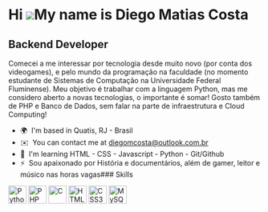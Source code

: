 Hi ![](https://user-images.githubusercontent.com/18350557/176309783-0785949b-9127-417c-8b55-ab5a4333674e.gif)My name is Diego Matias Costa
==========================================================================================================================================

Backend Developer
-----------------

Comecei a me interessar por tecnologia desde muito novo (por conta dos videogames), e pelo mundo da programação na faculdade (no momento estudante de Sistemas de Computação na Universidade Federal Fluminense). Meu objetivo é trabalhar com a linguagem Python, mas me considero aberto a novas tecnologias, o importante é somar! Gosto também de PHP e Banco de Dados, sem falar na parte de infraestrutura e Cloud Computing!

*   🌍  I'm based in Quatis, RJ - Brasil
*   ✉️  You can contact me at [diegomcosta@outlook.com.br](mailto:diegomcosta@outlook.com.br)
*   🧠  I'm learning HTML - CSS - Javascript - Python - Git/Github
*   ⚡  Sou apaixonado por História e documentários, além de gamer, leitor e músico nas horas vagas### Skills 
<p align="left">
<a href="https://www.python.org/" target="_blank" rel="noreferrer"><img src="https://raw.githubusercontent.com/danielcranney/readme-generator/main/public/icons/skills/python-colored.svg" width="36" height="36" alt="Python" /></a>
<a href="https://www.php.net/" target="_blank" rel="noreferrer"><img src="https://raw.githubusercontent.com/danielcranney/readme-generator/main/public/icons/skills/php-colored.svg" width="36" height="36" alt="PHP" /></a>
<a href="https://docs.microsoft.com/en-us/cpp/?view=msvc-170" target="_blank" rel="noreferrer"><img src="https://raw.githubusercontent.com/danielcranney/readme-generator/main/public/icons/skills/c-colored.svg" width="36" height="36" alt="C" /></a>
<a href="https://developer.mozilla.org/en-US/docs/Glossary/HTML5" target="_blank" rel="noreferrer"><img src="https://raw.githubusercontent.com/danielcranney/readme-generator/main/public/icons/skills/html5-colored.svg" width="36" height="36" alt="HTML5" /></a>
<a href="https://www.w3.org/TR/CSS/#css" target="_blank" rel="noreferrer"><img src="https://raw.githubusercontent.com/danielcranney/readme-generator/main/public/icons/skills/css3-colored.svg" width="36" height="36" alt="CSS3" /></a>
<a href="https://www.mysql.com/" target="_blank" rel="noreferrer"><img src="https://raw.githubusercontent.com/danielcranney/readme-generator/main/public/icons/skills/mysql-colored.svg" width="36" height="36" alt="MySQL" /></a>
</p>
